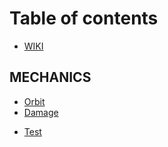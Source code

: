 # Table of contents

* [WIKI](README.md)

## MECHANICS

* [Orbit](mechanics/orbit.md)
* [Damage](mechanics/damage.md)
- [Test](mechanics/test.md)
